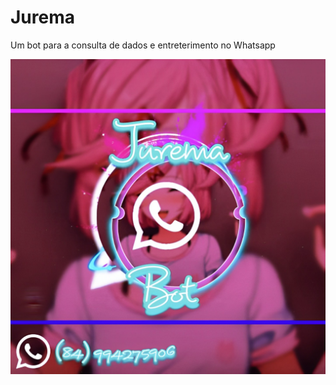 # Jurema
Um bot para a consulta de dados e entreterimento no Whatsapp

![image](https://github.com/DarkBBR/Jurema/blob/main/images/title.png)
